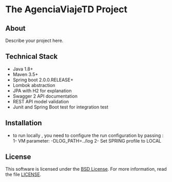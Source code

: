 # The AgenciaViajeTD Project

## About

Describe your project here.

## Technical Stack

- Java 1.8+
- Maven 3.5+
- Spring boot 2.0.0.RELEASE+
- Lombok abstraction
- JPA with H2 for explanation
- Swagger 2 API documentation
- REST API model validation 
- Junit and Spring Boot test for integration test

## Installation

-  to run locally , you need to configure the run configuration by passing :
1- VM parameter: -DLOG_PATH=../log
2- Set SPRING profile to LOCAL 

## License

This software is licensed under the [BSD License][BSD]. For more information, read the file [LICENSE](LICENSE).

[BSD]: https://opensource.org/licenses/BSD-3-Clause

